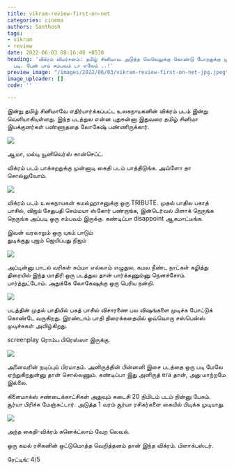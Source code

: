 ```yaml
---
title: vikram-review-first-on-net
categories: cinema
authors: Santhosh
tags:
- vikram
- review
date: 2022-06-03 08:16:49 +0530
heading: 'விக்ரம் விமர்சனம்: தமிழ் சினிமாவ அடுத்த லெவெலுக்கு கொண்டு போறதுக்கு முதல்
  படி. பேன் பாய் சம்பவம் டா எலேய் ..!'
preview_image: "/images/2022/06/03/vikram-review-first-on-net-jpg.jpeg"
image_uploader: []
code: ''

---
```

இன்று தமிழ் சினிமாவே எதிர்பார்க்கப்பட்ட உலகநாயகனின் விக்ரம் படம் இன்று வெளியாகியுள்ளது. இந்த படத்துல என்ன புதுசுன்னா இதுவரை தமிழ் சினிமா இயக்குனர்கள் பண்ணாததை லோகேஷ் பண்ணிருக்கார்.

![](/images/2022/06/03/vikram-review-2-jpg.jpeg)

ஆமா, மல்டி யூனிவெர்ஸ் கான்செப்ட்.

விக்ரம் படம் பாக்கறதுக்கு முன்னாடி கைதி படம் பாத்திடுங்க. அவ்ளோ தா சொல்லுவோம்.

![](/images/2022/06/03/vikram-review-3-jpg.jpeg)

விக்ரம் படம் உலகநாயகன் கமல்ஹாசனுக்கு ஒரு TRIBUTE. முதல் பாதில பகாத் பாசில், விஜய் சேதுபதி செம்மயா ஸ்கோர் பண்றாங்க, இன்டெர்வல் பிளாக் நெருங்க நெருங்க அப்படி ஒரு சம்பவம் இருக்கு. கண்டிப்பா disappoint ஆகமாட்டீங்க.

இவன் வரலாறும் ஒரு யுகம் பாடும்  
துடிக்குது புஜம் ஜெயிப்பது நிஜம்

![](/images/2022/06/03/vikram-review-4-jpg.jpeg)

அப்டின்னு பாடல் வரிகள் சும்மா எல்லாம் எழுதுல, கமல நீண்ட நாட்கள் கழித்து திரையில் இந்த மாதிரி ஒரு படத்துல தான் பார்க்கணும்னு நெனச்சோம். பார்த்துட்டோம். அதுக்கே லோகேஷுக்கு ஒரு பெரிய நன்றி.

![](/images/2022/06/03/vikram-review-6-jpg.jpeg)

படத்தின் முதல் பாதியில் பகத் பாசில் விசாரணை பல விஷங்களை முடிச்சு போட்டுக் கொண்டே வருகிறது. இரண்டாம் பாதி திரைக்கதையில் ஒவ்வொரு சஸ்பென்ஸ் முடிச்சுகள் அவிழ்கிறது.

screenplay ரொம்ப பிரெஸ்ஸா இருக்கு.

![](/images/2022/06/03/vikram-review-1-jpg.jpeg)

அனைவரின் நடிப்பும் பிரமாதம். அனிருத்தின் பின்னனி இசை படத்தை ஒரு படி மேலே ஏற்றுகிறதுன்னு தான் சொல்லணும். கண்டிப்பா இது அனிருத் era தான், அது மாற்றமே இல்லை.

கிளைமாக்ஸ் சண்டைக்காட்சிகள் அதுவும் கடைசி 20 நிமிடம் படம் நின்னு பேசும். சூர்யா பிரிச்சு மேஞ்சுட்டார். அடுத்த 1 வரம் சூர்யா ரசிகர்களை கையில் பிடிக்க முடியாது.

![](/images/2022/06/03/vikram-review-5-jpg.jpeg)

அந்த கைதி-விக்ரம் கனெக்ட்லாம் வேற லெவல்.

ஒரு கமல் ரசிகனின் ஒட்டுமொத்த வெறித்தனம் தான் இந்த விக்ரம். பிளாக்பஸ்டர்.

ரேட்டிங்: 4/5

